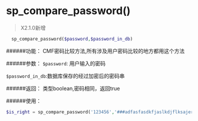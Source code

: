 # sp\_compare\_password\(\)

> X2.1.0新增

```php
  sp_compare_password($password,$password_in_db)
```

######功能：
CMF密码比较方法,所有涉及用户密码比较的地方都用这个方法

######参数：
`$password`: 用户输入的密码

`$password_in_db`:数据库保存的经过加密后的密码串

######返回：
类型boolean,密码相同，返回true

######使用：
```php
$is_right = sp_compare_password('123456','###adfasfasdkfjaslkdjflksajerwqe');
```

